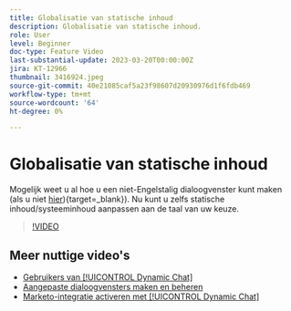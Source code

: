```yaml
---
title: Globalisatie van statische inhoud
description: Globalisatie van statische inhoud.
role: User
level: Beginner
doc-type: Feature Video
last-substantial-update: 2023-03-20T00:00:00Z
jira: KT-12966
thumbnail: 3416924.jpeg
source-git-commit: 40e21085caf5a23f98607d20930976d1f6fdb469
workflow-type: tm+mt
source-wordcount: '64'
ht-degree: 0%

---
```



# Globalisatie van statische inhoud

Mogelijk weet u al hoe u een niet-Engelstalig dialoogvenster kunt maken (als u niet [hier](https://nation.marketo.com/t5/dynamic-chat-discussion/design-non-english-language-conversations-in-dynamic-chat/m-p/324317#M39)){target=_blank}). Nu kunt u zelfs statische inhoud/systeeminhoud aanpassen aan de taal van uw keuze.

>[!VIDEO](https://video.tv.adobe.com/v/3416924/?quality=12&learn=on)

## Meer nuttige video&#39;s

* [Gebruikers van [!UICONTROL Dynamic Chat] ](user-management.md)
* [Aangepaste dialoogvensters maken en beheren](dialogue-management.md)
* [Marketo-integratie activeren met [!UICONTROL Dynamic Chat] ](marketo-integration.md)
